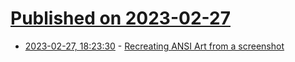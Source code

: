 # [Published on 2023-02-27](index.md)

* [2023-02-27, 18:23:30](https://lobste.rs/s/jl9iex/recreating_ansi_art_from_screenshot) - [Recreating ANSI Art from a screenshot](https://bert.org/2023/02/27/recreating-ansi-art-from-a-screenshot/)
